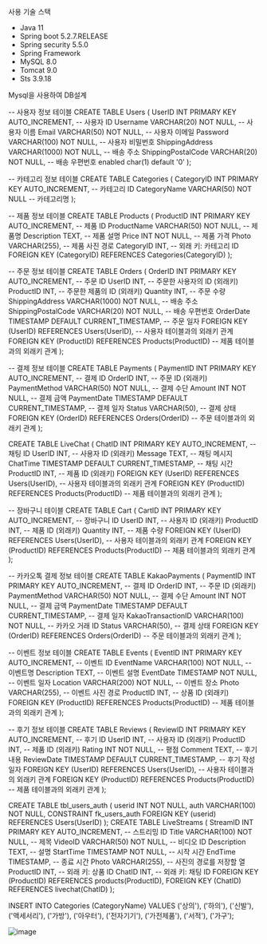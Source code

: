 사용 기술 스택

- Java 11
- Spring boot 5.2.7.RELEASE
- Spring security 5.5.0
- Spring Framework
- MySQL 8.0
- Tomcat 9.0
- Sts 3.9.18
 






Mysql을 사용하여 DB설계

-- 사용자 정보 테이블
CREATE TABLE Users (
    UserID INT PRIMARY KEY AUTO_INCREMENT, -- 사용자 ID
    Username VARCHAR(20) NOT NULL, -- 사용자 이름
    Email VARCHAR(50) NOT NULL, -- 사용자 이메일
    Password VARCHAR(100) NOT NULL, -- 사용자 비밀번호
    ShippingAddress VARCHAR(1000) NOT NULL, -- 배송 주소
    ShippingPostalCode VARCHAR(20) NOT NULL, -- 배송 우편번호
    enabled char(1) default '0'
);

-- 카테고리 정보 테이블
CREATE TABLE Categories (
    CategoryID INT PRIMARY KEY AUTO_INCREMENT, -- 카테고리 ID
    CategoryName VARCHAR(50) NOT NULL -- 카테고리명
);

-- 제품 정보 테이블
CREATE TABLE Products (
    ProductID INT PRIMARY KEY AUTO_INCREMENT, -- 제품 ID
    ProductName VARCHAR(50) NOT NULL, -- 제품명
    Description TEXT, -- 제품 설명
    Price INT NOT NULL, -- 제품 가격
    Photo VARCHAR(255), -- 제품 사진 경로
    CategoryID INT, -- 외래 키: 카테고리 ID
    FOREIGN KEY (CategoryID) REFERENCES Categories(CategoryID)
);

-- 주문 정보 테이블
CREATE TABLE Orders (
    OrderID INT PRIMARY KEY AUTO_INCREMENT, -- 주문 ID
    UserID INT, -- 주문한 사용자의 ID (외래키)
    ProductID INT, -- 주문한 제품의 ID (외래키)
    Quantity INT, -- 주문 수량
    ShippingAddress VARCHAR(1000) NOT NULL, -- 배송 주소
    ShippingPostalCode VARCHAR(20) NOT NULL, -- 배송 우편번호
    OrderDate TIMESTAMP DEFAULT CURRENT_TIMESTAMP, -- 주문 일자
    FOREIGN KEY (UserID) REFERENCES Users(UserID), -- 사용자 테이블과의 외래키 관계
    FOREIGN KEY (ProductID) REFERENCES Products(ProductID) -- 제품 테이블과의 외래키 관계
);

-- 결제 정보 테이블
CREATE TABLE Payments (
    PaymentID INT PRIMARY KEY AUTO_INCREMENT, -- 결제 ID
    OrderID INT, -- 주문 ID (외래키)
    PaymentMethod VARCHAR(50) NOT NULL, -- 결제 수단
    Amount INT NOT NULL, -- 결제 금액
    PaymentDate TIMESTAMP DEFAULT CURRENT_TIMESTAMP, -- 결제 일자
    Status VARCHAR(50), -- 결제 상태
    FOREIGN KEY (OrderID) REFERENCES Orders(OrderID) -- 주문 테이블과의 외래키 관계
);

CREATE TABLE LiveChat (
    ChatID INT PRIMARY KEY AUTO_INCREMENT, -- 채팅 ID
    UserID INT, -- 사용자 ID (외래키)
    Message TEXT, -- 채팅 메시지
    ChatTime TIMESTAMP DEFAULT CURRENT_TIMESTAMP, -- 채팅 시간
    ProductID INT, -- 제품 ID (외래키)
    FOREIGN KEY (UserID) REFERENCES Users(UserID), -- 사용자 테이블과의 외래키 관계
    FOREIGN KEY (ProductID) REFERENCES Products(ProductID) -- 제품 테이블과의 외래키 관계
);

-- 장바구니 테이블
CREATE TABLE Cart (
    CartID INT PRIMARY KEY AUTO_INCREMENT, -- 장바구니 ID
    UserID INT, -- 사용자 ID (외래키)
    ProductID INT, -- 제품 ID (외래키)
    Quantity INT, -- 제품 수량
    FOREIGN KEY (UserID) REFERENCES Users(UserID), -- 사용자 테이블과의 외래키 관계
    FOREIGN KEY (ProductID) REFERENCES Products(ProductID) -- 제품 테이블과의 외래키 관계
);

-- 카카오톡 결제 정보 테이블
CREATE TABLE KakaoPayments (
    PaymentID INT PRIMARY KEY AUTO_INCREMENT, -- 결제 ID
    OrderID INT, -- 주문 ID (외래키)
    PaymentMethod VARCHAR(50) NOT NULL, -- 결제 수단
    Amount INT NOT NULL, -- 결제 금액
    PaymentDate TIMESTAMP DEFAULT CURRENT_TIMESTAMP, -- 결제 일자
    KakaoTransactionID VARCHAR(100) NOT NULL, -- 카카오 거래 ID
    Status VARCHAR(50), -- 결제 상태
    FOREIGN KEY (OrderID) REFERENCES Orders(OrderID) -- 주문 테이블과의 외래키 관계
);

-- 이벤트 정보 테이블
CREATE TABLE Events (
    EventID INT PRIMARY KEY AUTO_INCREMENT, -- 이벤트 ID
    EventName VARCHAR(100) NOT NULL, -- 이벤트명
    Description TEXT, -- 이벤트 설명
    EventDate TIMESTAMP NOT NULL, -- 이벤트 일자
    Location VARCHAR(200) NOT NULL, -- 이벤트 장소
    Photo VARCHAR(255), -- 이벤트 사진 경로
    ProductID INT, -- 상품 ID (외래키)
    FOREIGN KEY (ProductID) REFERENCES Products(ProductID) -- 제품 테이블과의 외래키 관계
);

-- 후기 정보 테이블
CREATE TABLE Reviews (
    ReviewID INT PRIMARY KEY AUTO_INCREMENT, -- 후기 ID
    UserID INT, -- 사용자 ID (외래키)
    ProductID INT, -- 제품 ID (외래키)
    Rating INT NOT NULL, -- 평점
    Comment TEXT, -- 후기 내용
    ReviewDate TIMESTAMP DEFAULT CURRENT_TIMESTAMP, -- 후기 작성 일자
    FOREIGN KEY (UserID) REFERENCES Users(UserID), -- 사용자 테이블과의 외래키 관계
    FOREIGN KEY (ProductID) REFERENCES Products(ProductID) -- 제품 테이블과의 외래키 관계
);

CREATE TABLE tbl_users_auth (
    userid INT NOT NULL,
    auth VARCHAR(100) NOT NULL,
    CONSTRAINT fk_users_auth FOREIGN KEY (userid) REFERENCES Users(UserID)
);
CREATE TABLE LiveStreams (
    StreamID INT PRIMARY KEY AUTO_INCREMENT, -- 스트리밍 ID
    Title VARCHAR(100) NOT NULL, -- 제목
    VideoID VARCHAR(50) NOT NULL, -- 비디오 ID
    Description TEXT, -- 설명
    StartTime TIMESTAMP NOT NULL, -- 시작 시간
    EndTime TIMESTAMP, -- 종료 시간
    Photo VARCHAR(255), -- 사진의 경로를 저장할 열
    ProductID INT, -- 외래 키: 상품 ID
    ChatID INT, -- 외래 키: 채팅 ID
    FOREIGN KEY (ProductID) REFERENCES products(ProductID),
    FOREIGN KEY (ChatID) REFERENCES livechat(ChatID)
);

INSERT INTO Categories (CategoryName)
VALUES ('상의'),
       ('하의'),
       ('신발'),
       ('액세서리'),
       ('가방'),
       ('아우터'),
       ('전자기기'),
       ('가전제품'),
       ('서적'),
       ('가구');

 ![image](https://github.com/parkwooiu/project/assets/157097383/d40def1d-5ba7-4147-bba1-7bcb6778d387)


